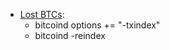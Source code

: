 - [Lost BTCs](https://blog.okcoin.com/2020/05/12/btc-developer-asks-where-are-the-coins/):
  - bitcoind options += "-txindex"
  - bitcoind -reindex

